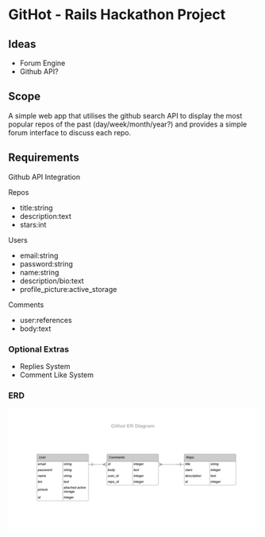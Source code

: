 # GitHot - Rails Hackathon Project

## Ideas

- Forum Engine
- Github API?

## Scope

A simple web app that utilises the github search API to display the most popular repos of the past (day/week/month/year?) and provides a simple forum interface to discuss each repo.

## Requirements

Github API Integration

Repos
- title:string
- description:text
- stars:int

Users
- email:string
- password:string
- name:string
- description/bio:text
- profile_picture:active_storage

Comments
- user:references
- body:text


### Optional Extras

- Replies System
- Comment Like System


### ERD 

![githot](docs/githot-erd.png)